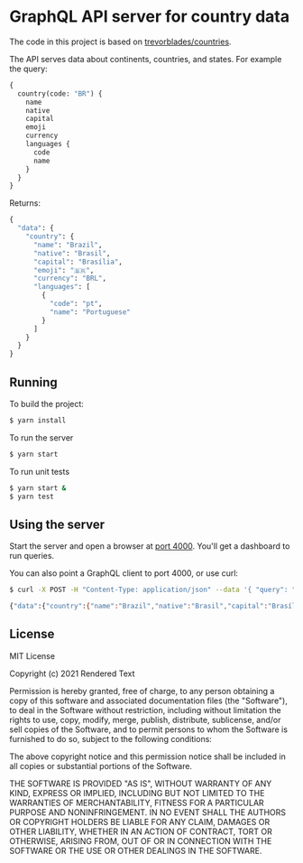 # GraphQL API server for country data

The code in this project is based on [trevorblades/countries](https://github.com/trevorblades/countries).

The API serves data about continents, countries, and states. For example the query:

```graphql
{
  country(code: "BR") {
    name
    native
    capital
    emoji
    currency
    languages {
      code
      name
    }
  }
}
```

Returns:

```graphql
{
  "data": {
    "country": {
      "name": "Brazil",
      "native": "Brasil",
      "capital": "Brasília",
      "emoji": "🇧🇷",
      "currency": "BRL",
      "languages": [
        {
          "code": "pt",
          "name": "Portuguese"
        }
      ]
    }
  }
}
```

## Running

To build the project:

```bash
$ yarn install
```

To run the server

```bash
$ yarn start
```

To run unit tests

```bash
$ yarn start &
$ yarn test
```
## Using the server

Start the server and open a browser at [port 4000](http://localhost:4000). You'll get a dashboard to run queries.

You can also point a GraphQL client to port 4000, or use curl:

```bash
$ curl -X POST -H "Content-Type: application/json" --data '{ "query": "{ country(code: \"BR\") { name native capital emoji currency languages { code name }}}" }' http://localhost:4000

{"data":{"country":{"name":"Brazil","native":"Brasil","capital":"Brasília","emoji":"🇧🇷","currency":"BRL","languages":[{"code":"pt","name":"Portuguese"}]}}}
```
## License

MIT License

Copyright (c) 2021 Rendered Text

Permission is hereby granted, free of charge, to any person obtaining a copy of this software and associated documentation files (the "Software"), to deal in the Software without restriction, including without limitation the rights to use, copy, modify, merge, publish, distribute, sublicense, and/or sell copies of the Software, and to permit persons to whom the Software is furnished to do so, subject to the following conditions:

The above copyright notice and this permission notice shall be included in all copies or substantial portions of the Software.

THE SOFTWARE IS PROVIDED "AS IS", WITHOUT WARRANTY OF ANY KIND, EXPRESS OR IMPLIED, INCLUDING BUT NOT LIMITED TO THE WARRANTIES OF MERCHANTABILITY, FITNESS FOR A PARTICULAR PURPOSE AND NONINFRINGEMENT. IN NO EVENT SHALL THE AUTHORS OR COPYRIGHT HOLDERS BE LIABLE FOR ANY CLAIM, DAMAGES OR OTHER LIABILITY, WHETHER IN AN ACTION OF CONTRACT, TORT OR OTHERWISE, ARISING FROM, OUT OF OR IN CONNECTION WITH THE SOFTWARE OR THE USE OR OTHER DEALINGS IN THE SOFTWARE.
